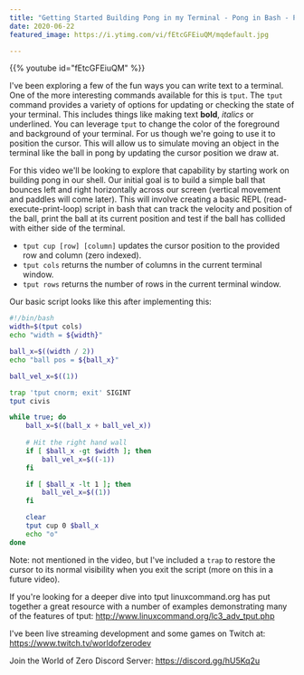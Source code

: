 ```yaml
---
title: "Getting Started Building Pong in my Terminal - Pong in Bash - Part 1"
date: 2020-06-22
featured_image: https://i.ytimg.com/vi/fEtcGFEiuQM/mqdefault.jpg

---
```


{{% youtube id="fEtcGFEiuQM" %}}

I've been exploring a few of the fun ways you can write text to a terminal. One of the more interesting commands available for this is `tput`. The `tput` command provides a variety of options for updating or checking the state of your terminal. This includes things like making text **bold**, *italics* or underlined. You can leverage `tput` to change the color of the foreground and background of your terminal. For us though we're going to use it to position the cursor. This will allow us to simulate moving an object in the terminal like the ball in pong by updating the cursor position we draw at.

For this video we'll be looking to explore that capability by starting work on building pong in our shell. Our initial goal is to build a simple ball that bounces left and right horizontally across our screen (vertical movement and paddles will come later). This will involve creating a basic REPL (read-execute-print-loop) script in bash that can track the velocity and position of the ball, print the ball at its current position and test if the ball has collided with either side of the terminal.

* `tput cup [row] [column]` updates the cursor position to the provided row and column (zero indexed).
* `tput cols` returns the number of columns in the current terminal window.
* `tput rows` returns the number of rows in the current terminal window.

Our basic script looks like this after implementing this:

```sh
#!/bin/bash
width=$(tput cols)
echo "width = ${width}"

ball_x=$((width / 2))
echo "ball pos = ${ball_x}"

ball_vel_x=$((1))

trap 'tput cnorm; exit' SIGINT
tput civis

while true; do
    ball_x=$((ball_x + ball_vel_x))
    
    # Hit the right hand wall
    if [ $ball_x -gt $width ]; then
        ball_vel_x=$((-1))
    fi

    if [ $ball_x -lt 1 ]; then
        ball_vel_x=$((1))
    fi

    clear
    tput cup 0 $ball_x
    echo "o"
done
```

Note: not mentioned in the video, but I've included a `trap` to restore the cursor to its normal visibility when you exit the script (more on this in a future video).

If you're looking for a deeper dive into tput linuxcommand.org has put together a great resource with a number of examples demonstrating many of the features of tput: http://www.linuxcommand.org/lc3_adv_tput.php

I've been live streaming development and some games on Twitch at: https://www.twitch.tv/worldofzerodev

Join the World of Zero Discord Server: https://discord.gg/hU5Kq2u